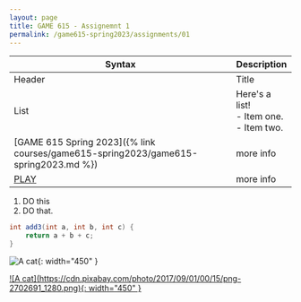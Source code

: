 ```yaml
---
layout: page
title: GAME 615 - Assignemnt 1
permalink: /game615-spring2023/assignments/01
---
```


| Syntax | Description |
|---------- | ---------- |
| Header | Title |
| List | Here's a list! <br>- Item one.<br>- Item two. |
| [GAME 615 Spring 2023]({% link courses/game615-spring2023/game615-spring2023.md %}) | more info |
| <a href="https://github.com/mtreanor/csc470-fall2019/tree/master/examples/Basics" class="btn btn-primary" markdown="1">PLAY</a> | more info |

1. DO this
2. DO that.

```c#
int add3(int a, int b, int c) {
    return a + b + c;
}
```

![A cat](https://cdn.pixabay.com/photo/2017/09/01/00/15/png-2702691_1280.png){: width="450" }

<a href="https://github.com/mtreanor/csc470-fall2019/tree/master/examples/Basics" class="btn btn-primary" markdown="1">
    ![A cat](https://cdn.pixabay.com/photo/2017/09/01/00/15/png-2702691_1280.png){: width="450" }
</a>